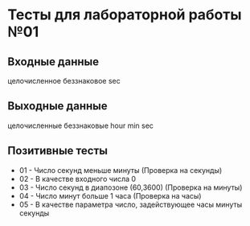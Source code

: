 # Тесты для лабораторной работы №01

## Входные данные 
целочисленное беззнаковое sec

## Выходные данные
целочисленные беззнаковые hour min sec

## Позитивные тесты 
- 01 - Число секунд меньше минуты (Проверка на секунды)
- 02 - В качестве входного числа 0
- 03 - Число секунд в диапозоне (60,3600) (Проверка на минуты)
- 04 - Число минут больше 1 часа (Проверка на часы)
- 05 - В качестве параметра число, задействующее часы минуты секунды